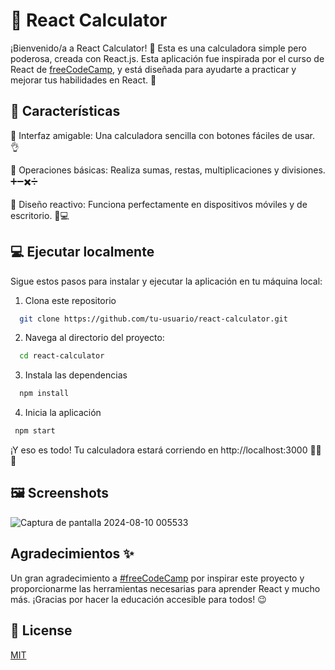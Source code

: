 
# 🧮 React Calculator
¡Bienvenido/a a React Calculator! 🎉 Esta es una calculadora simple pero poderosa, creada con React.js. Esta aplicación fue inspirada por el curso de React de [freeCodeCamp](https://www.youtube.com/watch?v=6Jfk8ic3KVk&t=19606s), y está diseñada para ayudarte a practicar y mejorar tus habilidades en React. 🚀


## 🚀 Características
🔷 Interfaz amigable: Una calculadora sencilla con botones fáciles de usar. 👌

🔷 Operaciones básicas: Realiza sumas, restas, multiplicaciones y divisiones. ➕➖✖️➗

🔷 Diseño reactivo: Funciona perfectamente en dispositivos móviles y de escritorio. 📱💻




##  💻 Ejecutar localmente

Sigue estos pasos para instalar y ejecutar la aplicación en tu máquina local:

1. Clona este repositorio
```bash
  git clone https://github.com/tu-usuario/react-calculator.git
```

2. Navega al directorio del proyecto:

```bash
  cd react-calculator
```

3. Instala las dependencias

```bash
  npm install
```

4. Inicia la aplicación

```bash
 npm start

```

¡Y eso es todo! Tu calculadora estará corriendo en http://localhost:3000 🏃‍♂️💨
## 🖼️ Screenshots

![Captura de pantalla 2024-08-10 005533](https://github.com/user-attachments/assets/52039818-f773-4eb5-8fcf-4d94340e4f64)


## Agradecimientos ✨ 
Un gran agradecimiento a [#freeCodeCamp](https://www.freecodecamp.org/espanol/learn) por inspirar este proyecto y proporcionarme las herramientas necesarias para aprender React y mucho más. ¡Gracias por hacer la educación accesible para todos! 😉


## 📝 License

[MIT](https://choosealicense.com/licenses/mit/)


